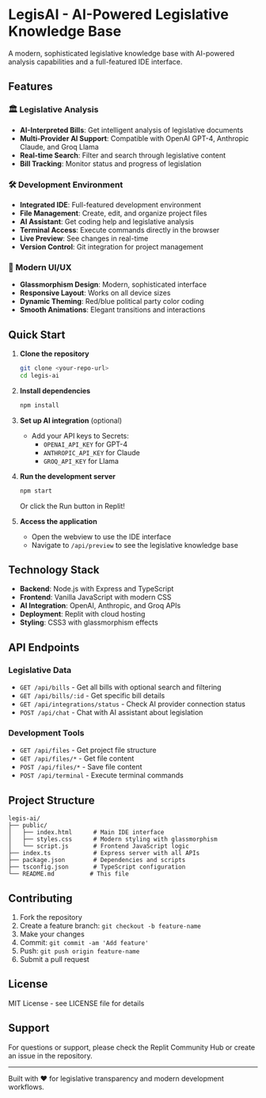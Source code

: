 
# LegisAI - AI-Powered Legislative Knowledge Base

A modern, sophisticated legislative knowledge base with AI-powered analysis capabilities and a full-featured IDE interface.

## Features

### 🏛️ Legislative Analysis
- **AI-Interpreted Bills**: Get intelligent analysis of legislative documents
- **Multi-Provider AI Support**: Compatible with OpenAI GPT-4, Anthropic Claude, and Groq Llama
- **Real-time Search**: Filter and search through legislative content
- **Bill Tracking**: Monitor status and progress of legislation

### 🛠️ Development Environment
- **Integrated IDE**: Full-featured development environment
- **File Management**: Create, edit, and organize project files
- **AI Assistant**: Get coding help and legislative analysis
- **Terminal Access**: Execute commands directly in the browser
- **Live Preview**: See changes in real-time
- **Version Control**: Git integration for project management

### 🎨 Modern UI/UX
- **Glassmorphism Design**: Modern, sophisticated interface
- **Responsive Layout**: Works on all device sizes
- **Dynamic Theming**: Red/blue political party color coding
- **Smooth Animations**: Elegant transitions and interactions

## Quick Start

1. **Clone the repository**
   ```bash
   git clone <your-repo-url>
   cd legis-ai
   ```

2. **Install dependencies**
   ```bash
   npm install
   ```

3. **Set up AI integration** (optional)
   - Add your API keys to Secrets:
     - `OPENAI_API_KEY` for GPT-4
     - `ANTHROPIC_API_KEY` for Claude
     - `GROQ_API_KEY` for Llama

4. **Run the development server**
   ```bash
   npm start
   ```
   Or click the Run button in Replit!

5. **Access the application**
   - Open the webview to use the IDE interface
   - Navigate to `/api/preview` to see the legislative knowledge base

## Technology Stack

- **Backend**: Node.js with Express and TypeScript
- **Frontend**: Vanilla JavaScript with modern CSS
- **AI Integration**: OpenAI, Anthropic, and Groq APIs
- **Deployment**: Replit with cloud hosting
- **Styling**: CSS3 with glassmorphism effects

## API Endpoints

### Legislative Data
- `GET /api/bills` - Get all bills with optional search and filtering
- `GET /api/bills/:id` - Get specific bill details
- `GET /api/integrations/status` - Check AI provider connection status
- `POST /api/chat` - Chat with AI assistant about legislation

### Development Tools
- `GET /api/files` - Get project file structure
- `GET /api/files/*` - Get file content
- `POST /api/files/*` - Save file content
- `POST /api/terminal` - Execute terminal commands

## Project Structure

```
legis-ai/
├── public/
│   ├── index.html      # Main IDE interface
│   ├── styles.css      # Modern styling with glassmorphism
│   └── script.js       # Frontend JavaScript logic
├── index.ts            # Express server with all APIs
├── package.json        # Dependencies and scripts
├── tsconfig.json       # TypeScript configuration
└── README.md          # This file
```

## Contributing

1. Fork the repository
2. Create a feature branch: `git checkout -b feature-name`
3. Make your changes
4. Commit: `git commit -am 'Add feature'`
5. Push: `git push origin feature-name`
6. Submit a pull request

## License

MIT License - see LICENSE file for details

## Support

For questions or support, please check the Replit Community Hub or create an issue in the repository.

---

Built with ❤️ for legislative transparency and modern development workflows.
